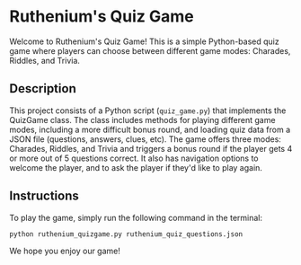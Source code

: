 # Ruthenium's Quiz Game

Welcome to Ruthenium's Quiz Game! This is a simple Python-based quiz game where players can choose between different game modes: Charades, Riddles, and Trivia.

## Description

This project consists of a Python script (`quiz_game.py`) that implements the QuizGame class. The class includes methods for playing different game modes, including a more difficult bonus round, and loading quiz data from a JSON file (questions, answers, clues, etc). The game offers three modes: Charades, Riddles, and Trivia and triggers a bonus round if the player gets 4 or more out of 5 questions correct. It also has navigation options to welcome the player, and to ask the player if they'd like to play again.

## Instructions

To play the game, simply run the following command in the terminal:

```bash
python ruthenium_quizgame.py ruthenium_quiz_questions.json
```

We hope you enjoy our game!
